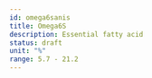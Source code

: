```yaml
---
id: omega6sanis
title: Omega6S
description: Essential fatty acid
status: draft
unit: "%"
range: 5.7 - 21.2
---
```

